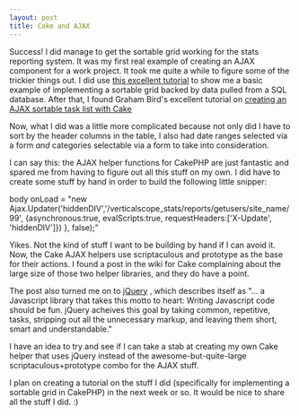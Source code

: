 ```yaml
--- 
layout: post
title: Cake and AJAX
---
```

Success!  I did manage to get the sortable grid working for the stats reporting system.  It was my first real example of creating an AJAX component for a work project.  It took me quite a while to figure some of the trickier things out.  I did use <a href=http://www.crackajax.net/grid.php>this excellent tutorial</a> to show me a basic example of implementing a sortable grid backed by data pulled from a SQL database.  After that, I found Graham Bird's excellent tutorial on <a href=http://grahambird.co.uk/cake/tutorials/ajax.php>creating an AJAX sortable task list with Cake</a>

Now, what I did was a little more complicated because not only did I have to sort by the header columns in the table, I also had date ranges selected via a form *and* categories selectable via a form to take into consideration.

I can say this:  the AJAX helper functions for CakePHP are just fantastic and spared me from having to figure out all this stuff on my own.  I did have to create some stuff by hand in order to build the following little snipper:

body onLoad = "new Ajax.Updater('hiddenDIV','/verticalscope_stats/reports/getusers/site_name/99', {asynchronous:true, evalScripts:true, requestHeaders:['X-Update', 'hiddenDIV']}) }, false);"


Yikes.  Not the kind of stuff I want to be building by hand if I can avoid it.  Now, the Cake AJAX helpers use scriptaculous and prototype as the base for their actions.  I found a post in the wiki for Cake complaining about the large size of those two helper libraries, and they do have a point.

The post also turned me on to <a href="http://jquery.com">jQuery</a> , which describes itself as "... a Javascript library that takes this motto to heart: Writing Javascript code should be fun. jQuery acheives this goal by taking common, repetitive, tasks, stripping out all the unnecessary markup, and leaving them short, smart and understandable."

I have an idea to try and see if I can take a stab at creating my own Cake helper that uses jQuery instead of the awesome-but-quite-large scriptaculous+prototype combo for the AJAX stuff.

I plan on creating a tutorial on the stuff I did (specifically for implementing a sortable grid in CakePHP) in the next week or so.  It would be nice to share all the stuff I did. :)
